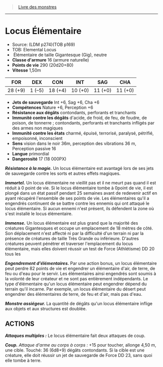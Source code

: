 ﻿> [Livre des monstres](tome_of_beasts.md)

---

# Locus Élémentaire

- Source: (LDM p274)(TOB p169)
- TOB: Elemental Locus
-  Élémentaire de taille Gigantesque (Gig), neutre
- **Classe d'armure** 16 (armure naturelle)
- **Points de vie** 290 (20d20+80)
- **Vitesse** 1,50m

|FOR|DEX|CON|INT|SAG|CHA|
|---|---|---|---|---|---|
|28 (+9)|1 (–5)|18 (+4)|10 (+0)|11 (+0)|11 (+0)|

- **Jets de sauvegarde** Int +6, Sag +6, Cha +6
- **Compétences** Nature +6, Perception +6
- **Résistance aux dégâts** contondants, perforants et tranchants
- **Immunité contre les dégâts** d'acide, de froid, de feu, de foudre, de poison, de tonnerre ; contondants, perforants et tranchants infligés par des armes non magiques
- **Immunité contre les états** charmé, épuisé, terrorisé, paralysé, pétrifié, empoisonné, inconscient
- **Sens** vision dans le noir 36m, perception des vibrations 36 m, Perception passive 16
- **Langue** primordial
- **Dangerosité** 17 (18 000PX)

**_Résistance à la magie._** Un locus élémentaire est avantagé lors de ses jets de sauvegarde contre les sorts et autres effets magiques.

**_Immortel._** Un locus élémentaire ne vieillit pas et il ne meurt pas quand il est réduit à 0 point de vie. Si le locus élémentaire tombe à 0point de vie, il est plongé dans un état passif pendant 25 semaines avant de redevenir actif en ayant récupéré l'ensemble de ses points de vie. Les élémentaires qu'il a engendrés continuent de se battre contre les ennemis qui ont attaqué le locus élémentaire. Si aucun ennemi n'est présent, ils défendent la zone où s'est installé le locus élémentaire.

**_Immense._** Un locus élémentaire est plus grand que la majorité des créatures Gigantesques et occupe un emplacement de 18 mètres de côté. Son déplacement n'est affecté ni par la difficulté d'un terrain ni par la présence de créatures de taille Très Grande ou inférieure. D'autres créatures peuvent pénétrer et traverser l'emplacement du locus élémentaire, mais elles doivent réussir un test de Force (Athlétisme) DD 20 tous les

**_Engendrement d'élémentaires._** Par une action bonus, un locus élémentaire peut perdre 82 points de vie et engendrer un élémentaire d'air, de terre, de feu ou d'eau pour le servir. Les élémentaires ainsi engendrés sont soumis à la volonté de leur créateur et ne sont pas entièrement indépendants. Le type d'élémentaire qu'un locus élémentaire peut engendrer dépend du terrain qu'il incarne. Par exemple, un locus élémentaire du désert peut engendrer des élémentaires de terre, de feu et d'air, mais pas d'eau.

**_Monstre assiégeur._** La quantité de dégâts qu'un locus élémentaire inflige aux objets et aux structures est doublée.

## ACTIONS

**_Attaques multiples :_** Le locus élémentaire fait deux attaques de coup.

**_Coup._** _Attaque d'arme au corps à corps :_ +15 pour toucher, allonge 4,50 m, une cible. Touché: 36 (6d8+9) dégâts contondants. Si la cible est une créature, elle doit réussir un jet de sauvegarde de Force DD 23, sans quoi elle tombe à terre.

